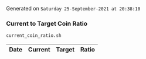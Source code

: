 Generated on `Saturday 25-September-2021 at 20:38:10`

### Current to Target Coin Ratio
`current_coin_ratio.sh`

Date|Current|Target|Ratio
---|---|---|---
